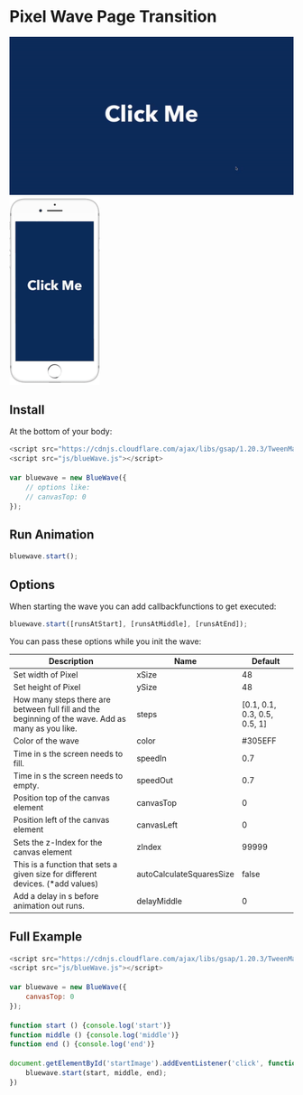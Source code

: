 # Pixel Wave Page Transition
![Pixel Wave Animation Preview](/dev/img/pixelWave.gif "Pixel Wave Animation Preview")
![Pixel Wave Animation Mobile](/dev/img/pixelWaveMobile1.gif "Pixel Wave Animation Mobile")

## Install
At the bottom of your body:
```javascript
<script src="https://cdnjs.cloudflare.com/ajax/libs/gsap/1.20.3/TweenMax.min.js"></script>
<script src="js/blueWave.js"></script>

var bluewave = new BlueWave({
    // options like:
    // canvasTop: 0
});
```
## Run Animation
```javascript
bluewave.start();
```

## Options
When starting the wave you can add callbackfunctions to get executed:
```javascript
bluewave.start([runsAtStart], [runsAtMiddle], [runsAtEnd]);
```

You can pass these options while you init the wave:

| Description                                                                                        | Name                     | Default                      |
|----------------------------------------------------------------------------------------------------|--------------------------|------------------------------|
| Set width of Pixel                                                                                 | xSize                    | 48                           |
| Set height of Pixel                                                                                | ySize                    | 48                           |
| How many steps there are between full fill and the beginning of the wave. Add as many as you like. | steps                    | [0.1, 0.1, 0.3, 0.5, 0.5, 1] |
| Color of the wave                                                                                  | color                    | #305EFF                      |
| Time in s the screen needs to fill.                                                                | speedIn                  | 0.7                          |
| Time in s the screen needs to empty.                                                               | speedOut                 | 0.7                          |
| Position top of the canvas element                                                                 | canvasTop                | 0                            |
| Position left of the canvas element                                                                | canvasLeft               | 0                            |
| Sets the z-Index for the canvas element                                                            | zIndex                   | 99999                        |
| This is a function that sets a given size for different devices. (*add values)                     | autoCalculateSquaresSize | false                        |
| Add a delay in s before animation out runs.                                                        | delayMiddle              | 0                            |

## Full Example

```javascript
<script src="https://cdnjs.cloudflare.com/ajax/libs/gsap/1.20.3/TweenMax.min.js"></script>
<script src="js/blueWave.js"></script>

var bluewave = new BlueWave({
    canvasTop: 0
});

function start () {console.log('start')}
function middle () {console.log('middle')}
function end () {console.log('end')}

document.getElementById('startImage').addEventListener('click', function() {
    bluewave.start(start, middle, end);
})
```
